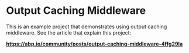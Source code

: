 # Output Caching Middleware

This is an example project that demonstrates using output caching middleware. See the article that explain this project:

**https://abp.io/community/posts/output-caching-middleware-4ffg29la**